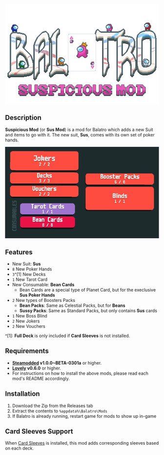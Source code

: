 <img src="gh_assets/Mod_Balatro_Title.png">

## Description
**Suspicious Mod** (or **Sus Mod**) is a mod for Balatro which adds a new Suit and items to go with it.
The new suit, **Sus**, comes with its own set of poker hands.

<img src="gh_assets/Additions.png">

## Features
- New Suit: **Sus**
- `8` New Poker Hands
- `3`^[1] New Decks
- `1` New Tarot Card
- New Consumable: **Bean Cards**
  - Bean Cards are a special type of Planet Card, but for the execlusive **Sus Poker Hands**
- `2` New types of Boosters Packs
  - **Bean Packs**: Same as Celestial Packs, but for **Beans**
  - **Sussy Packs**: Same as Standard Packs, but only contains **Sus** cards
- `1` New Boss Blind
- `2` New Jokers
- `2` New Vouchers

^[1]: **Full Deck** is only included if **Card Sleeves** is not installed.

## Requirements
- **[Steamodded](https://github.com/Steamopollys/Steamodded) v1.0.0~BETA-0301a** or higher.
- **[Lovely](https://github.com/ethangreen-dev/lovely-injector) v0.6.0** or higher.
- For instructions on how to install the above mods, please read each mod's README accordingly.

## Installation
1. Download the Zip from the Releases tab
2. Extract the contents to `%appdata%\Balatro\Mods`
3. If Balatro is already running, restart game for mods to show up in-game

## Card Sleeves Support
When [Card Sleeves](https://github.com/larswijn/CardSleeves) is installed, this mod adds corresponding sleeves based on each deck.